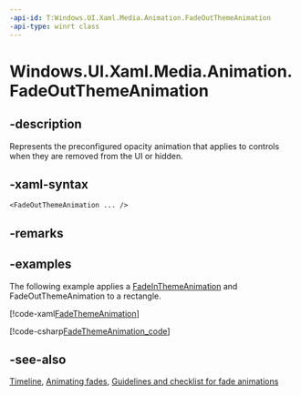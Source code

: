 ```yaml
---
-api-id: T:Windows.UI.Xaml.Media.Animation.FadeOutThemeAnimation
-api-type: winrt class
---
```


<!-- Class syntax.
public class FadeOutThemeAnimation : Windows.UI.Xaml.Media.Animation.Timeline, Windows.UI.Xaml.Media.Animation.IFadeOutThemeAnimation
-->

# Windows.UI.Xaml.Media.Animation.FadeOutThemeAnimation

## -description
Represents the preconfigured opacity animation that applies to controls when they are removed from the UI or hidden.



## -xaml-syntax
```xaml
<FadeOutThemeAnimation ... />
```


## -remarks

## -examples
The following example applies a [FadeInThemeAnimation](fadeinthemeanimation.md) and FadeOutThemeAnimation to a rectangle.


<!--  
      <p xml:space="preserve">
            <TRANSLATE_MANUALLY>
              <externalLink xmlns="http://ddue.schemas.microsoft.com/authoring/2003/5">
                <linkText>Run this sample</linkText>
                <linkUri>http://go.microsoft.com/fwlink/p/?linkid=139798&amp;sref=BackEase_scale</linkUri>
              </externalLink>
            </TRANSLATE_MANUALLY>
          </p>-->



[!code-xaml[FadeThemeAnimation](../windows.ui.xaml.media.animation/code/FadeInThemeAnimation/csharp/BlankPage.xaml#SnippetFadeThemeAnimation)]

[!code-csharp[FadeThemeAnimation_code](../windows.ui.xaml.media.animation/code/FadeInThemeAnimation/csharp/BlankPage.xaml.cs#SnippetFadeThemeAnimation_code)]

## -see-also
[Timeline](timeline.md), [Animating fades](/previous-versions/windows/apps/jj649429(v=win.10)), [Guidelines and checklist for fade animations](/windows/uwp/style/motion-fade)
